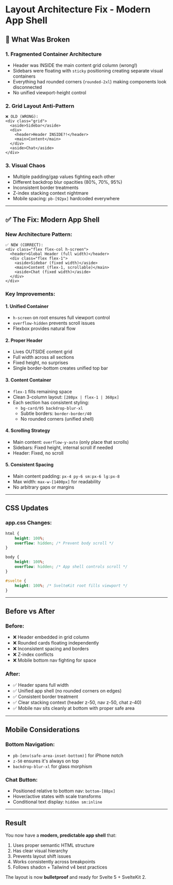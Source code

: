 # Layout Architecture Fix - Modern App Shell

## 🔴 What Was Broken

### 1. **Fragmented Container Architecture**

- Header was INSIDE the main content grid column (wrong!)
- Sidebars were floating with `sticky` positioning creating separate visual containers
- Everything had rounded corners (`rounded-2xl`) making components look disconnected
- No unified viewport-height control

### 2. **Grid Layout Anti-Pattern**

```
❌ OLD (WRONG):
<div class="grid">
  <aside>Sidebar</aside>
  <div>
    <header>Header INSIDE?!</header>
    <main>Content</main>
  </div>
  <aside>Chat</aside>
</div>
```

### 3. **Visual Chaos**

- Multiple padding/gap values fighting each other
- Different backdrop blur opacities (80%, 70%, 95%)
- Inconsistent border treatments
- Z-index stacking context nightmare
- Mobile spacing: `pb-[92px]` hardcoded everywhere

---

## ✅ The Fix: Modern App Shell

### New Architecture Pattern:

```
✅ NEW (CORRECT):
<div class="flex flex-col h-screen">
  <header>Global Header (full width)</header>
  <div class="flex flex-1">
    <aside>Sidebar (fixed width)</aside>
    <main>Content (flex-1, scrollable)</main>
    <aside>Chat (fixed width)</aside>
  </div>
</div>
```

### Key Improvements:

#### 1. **Unified Container**

- `h-screen` on root ensures full viewport control
- `overflow-hidden` prevents scroll issues
- Flexbox provides natural flow

#### 2. **Proper Header**

- Lives OUTSIDE content grid
- Full width across all sections
- Fixed height, no surprises
- Single border-bottom creates unified top bar

#### 3. **Content Container**

- `flex-1` fills remaining space
- Clean 3-column layout: `[280px | flex-1 | 360px]`
- Each section has consistent styling:
  - `bg-card/95 backdrop-blur-xl`
  - Subtle borders: `border-border/40`
  - No rounded corners (unified shell)

#### 4. **Scrolling Strategy**

- Main content: `overflow-y-auto` (only place that scrolls)
- Sidebars: Fixed height, internal scroll if needed
- Header: Fixed, no scroll

#### 5. **Consistent Spacing**

- Main content padding: `px-4 py-6 sm:px-6 lg:px-8`
- Max width: `max-w-[1400px]` for readability
- No arbitrary gaps or margins

---

## CSS Updates

### app.css Changes:

```css
html {
	height: 100%;
	overflow: hidden; /* Prevent body scroll */
}

body {
	height: 100%;
	overflow: hidden; /* App shell controls scroll */
}

#svelte {
	height: 100%; /* SvelteKit root fills viewport */
}
```

---

## Before vs After

### Before:

- ❌ Header embedded in grid column
- ❌ Rounded cards floating independently
- ❌ Inconsistent spacing and borders
- ❌ Z-index conflicts
- ❌ Mobile bottom nav fighting for space

### After:

- ✅ Header spans full width
- ✅ Unified app shell (no rounded corners on edges)
- ✅ Consistent border treatment
- ✅ Clear stacking context (header z-50, nav z-50, chat z-40)
- ✅ Mobile nav sits cleanly at bottom with proper safe area

---

## Mobile Considerations

### Bottom Navigation:

- `pb-[env(safe-area-inset-bottom)]` for iPhone notch
- `z-50` ensures it's always on top
- `backdrop-blur-xl` for glass morphism

### Chat Button:

- Positioned relative to bottom nav: `bottom-[88px]`
- Hover/active states with scale transforms
- Conditional text display: `hidden sm:inline`

---

## Result

You now have a **modern, predictable app shell** that:

1. Uses proper semantic HTML structure
2. Has clear visual hierarchy
3. Prevents layout shift issues
4. Works consistently across breakpoints
5. Follows shadcn + Tailwind v4 best practices

The layout is now **bulletproof** and ready for Svelte 5 + SvelteKit 2.
